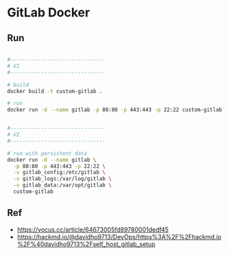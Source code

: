 # GitLab Docker


## Run

```bash

#-------------------------------
# V1
#-------------------------------

# build
docker build -t custom-gitlab .

# run
docker run -d --name gitlab -p 80:80 -p 443:443 -p 22:22 custom-gitlab


#-------------------------------
# V2
#-------------------------------

# run with persistent data
docker run -d --name gitlab \
  -p 80:80 -p 443:443 -p 22:22 \
  -v gitlab_config:/etc/gitlab \
  -v gitlab_logs:/var/log/gitlab \
  -v gitlab_data:/var/opt/gitlab \
  custom-gitlab
```

## Ref
- https://vocus.cc/article/64673005fd89780001dedf45
- https://hackmd.io/@davidho9713/DevOps/https%3A%2F%2Fhackmd.io%2F%40davidho9713%2Fself_host_gitlab_setup